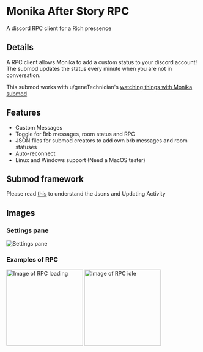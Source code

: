 # Monika After Story RPC
A discord RPC client for a Rich pressence

## Details
A RPC client allows Monika to add a custom status to your discord account! The submod updates the status every minute when you are not in conversation.

This submod works with u/geneTechnician's [watching things with Monika submod](https://www.reddit.com/r/MASFandom/comments/t1fn56/updated_the_watching_things_with_monika_submods/)

## Features

- Custom Messages
- Toggle for Brb messages, room status and RPC
- JSON files for submod creators to add own brb messages and room statuses
- Auto-reconnect
- Linux and Windows support (Need a MacOS tester)

## Submod framework

Please read [this](https://github.com/ImKventis/MONRPC/blob/main/JSONHELP.md) to understand the Jsons and Updating Activity

## Images

### Settings pane
<img src="https://imgur.com/EW7Pknw.jpg" alt="Settings pane">

### Examples of RPC

<img src="https://imgur.com/SRUdpi9.jpg" alt="Image of RPC loading" style="width:200px;">
<img src="https://imgur.com/KsxTANN.jpg" alt="Image of RPC idle" style="width:200px;">
